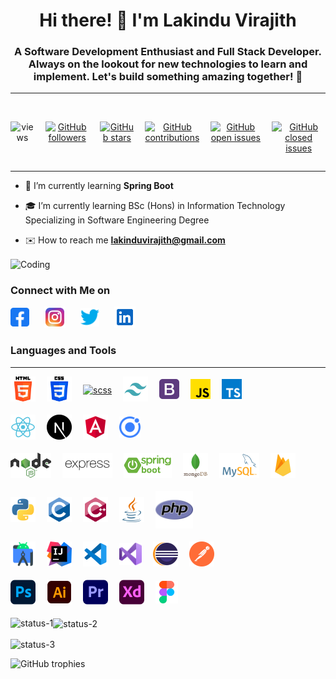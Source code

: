 <h1 align="center">Hi there! 👋 I'm Lakindu Virajith</h1>
<h3 align="center">A Software Development Enthusiast and Full Stack Developer. Always on the lookout for new technologies to learn and implement. Let's build something amazing together! 🚀</h3>

---
<br />

<div style="display: flex; justify-content: center; gap: 18px">
  <p align="center">
    <img src="https://komarev.com/ghpvc/?username=lakinduvirajith&label=Profile%20views&color=0e75b6&style=flat" alt="views" />
  </p>
  <p align="center">
    <a href="https://github.com/lakinduvirajith">
      <img src="https://img.shields.io/github/followers/lakinduvirajith?label=Followers&style=social" alt="GitHub followers" />
    </a>
  </p>
  <p align="center">
    <a href="https://github.com/lakinduvirajith?tab=repositories">
      <img src="https://img.shields.io/github/stars/lakinduvirajith?style=social" alt="GitHub stars" />
    </a>
  </p>
  <p align="center">
    <a href="https://github.com/lakinduvirajith">
      <img src="https://img.shields.io/github/last-commit/lakinduvirajith/lakinduvirajith?label=Contributions&style=flat" alt="GitHub contributions" />
    </a>
  </p>
  <p align="center">
    <a href="https://github.com/lakinduvirajith/lakinduvirajith/issues">
      <img src="https://img.shields.io/github/issues/lakinduvirajith/lakinduvirajith?label=Open%20Issues&style=flat" alt="GitHub open issues" />
    </a>
  </p>
  <p align="center">
    <a href="https://github.com/lakinduvirajith/lakinduvirajith/issues?q=is%3Aissue+is%3Aclosed">
      <img src="https://img.shields.io/github/issues-closed/lakinduvirajith/lakinduvirajith?label=Closed%20Issues&style=flat" alt="GitHub closed issues" />
    </a>
  </p>
</div>


---

-  🚀 I’m currently learning **Spring Boot**

-  🎓 I’m currently learning BSc (Hons) in Information Technology Specializing in Software Engineering Degree

-  ✉️ How to reach me **lakinduvirajith@gmail.com**

<img align="center" alt="Coding" width="400" src="https://images.squarespace-cdn.com/content/v1/5769fc401b631bab1addb2ab/1541580611624-TE64QGKRJG8SWAIUS7NS/ke17ZwdGBToddI8pDm48kPoswlzjSVMM-SxOp7CV59BZw-zPPgdn4jUwVcJE1ZvWQUxwkmyExglNqGp0IvTJZamWLI2zvYWH8K3-s_4yszcp2ryTI0HqTOaaUohrI8PI6FXy8c9PWtBlqAVlUS5izpdcIXDZqDYvprRqZ29Pw0o/coding-freak.gif">

### Connect with Me on
<div style="display: flex; flex-direction: row; align-items: center; gap: 24px;">
  <!--facebook icon-->
  <a href="https://www.facebook.com/lakindu.virajith.1">
    <img src="./social/facebook.svg" alt="facebook" height="30" />
  </a>
  <!--instagram icon-->
  <a href="https://www.instagram.com/lakindu_virajith/">
    <img src="./social/instagram.svg" alt="instagram" height="34" />
  </a>
  <!--twitter icon-->
  <a href="https://twitter.com/LakinduZoysa?s=09" >
    <img src="./social/twitter.svg" alt="twitter" height="30" />
  </a>
  <!--linkedin icon-->
  <a href="https://www.linkedin.com/in/lakindu-de-zoysa-59b0b925b">
    <img src="./social/linkedin.svg" alt="linkedin" height="34" />
  </a>
</div>

### Languages and Tools
<hr />

<div style="display: flex; flex-direction: row; align-items: center; gap: 18px; margin-bottom: 18px;">
  <!--html icon-->
  <a href="https://www.w3.org/html/">
    <img src="./asserts/html-5.png" alt="html5" height="40"/>
  </a>
  <!--css icon-->
  <a href="https://www.w3schools.com/css/">
    <img src="./asserts/css-3.png" alt="css3" height="40"/>
  </a>
  <!--scss icon-->
  <a href="https://sass-lang.com/">
    <img src="https://www.vectorlogo.zone/logos/sass-lang/sass-lang-icon.svg" alt="scss" height="40"/>
  </a>
  <!--tailwind icon-->
  <a href="https://tailwindcss.com">
    <img src="./asserts/tailwind-css.png" alt="tailwind" height="40"/>
  </a>
  <!--bootstrap icon-->
  <a href="https://getbootstrap.com">
    <img src="./asserts/bootstrap.png" alt="bootstrap" height="32"/>
  </a>
  <!--js icon-->
  <a href="https://developer.mozilla.org/en-US/docs/Web/JavaScript">
    <img src="./asserts/js.png" alt="javascript" height="32"/>
  </a>
  <!--typescript icon-->
  <a href="https://www.typescriptlang.org/">
    <img src="./asserts/typescript.png" alt="typescript" height="32"/>
  </a>
</div>

<div style="display: flex; flex-direction: row; align-items: center; gap: 18px; margin-bottom: 18px;">
  <!--react icon-->
  <a href="https://reactjs.org/">
    <img src="./asserts/react.png" alt="react" height="40"/>
  </a>
  <!--nextjs icon-->
  <a href="https://nextjs.org/docs">
    <img src="./asserts/nextjs.png" alt="nextjs" height="40"/>
  </a>
  <!--angular icon-->
  <a href="https://angular.io/">
    <img src="./asserts/angular.png" height="40"/>
  </a>
  <!--ionic icon-->
  <a href="https://ionicframework.com/docs/">
    <img src="./asserts/ionic.png" alt="ionic" height="34"/> </a>
</div>

<div style="display: flex; flex-direction: row; align-items: center; gap: 18px; margin-bottom: 18px;">
  <!--node js icon-->
  <a href="https://nodejs.org">
    <img src="./asserts/node-js.png" alt="nodejs" height="40"/>
  </a>
  <!--express icon-->
  <a href="https://expressjs.com">
    <img src="./asserts//expressjs.svg" alt="express" height="40"/>
  </a>
  <!--spring boot icon-->
  <a href="https://spring.io/projects/spring-boot">
    <img src="./asserts/spring-boot.png" alt="spring-boot" height="40"/>
  </a>
  <!--mongo db icon-->
  <a href="https://www.mongodb.com/">
    <img src="./asserts/mongo-db.png" alt="mongodb" height="40"/>
  </a>
  <!--mysql icon-->
  <a href="https://www.mysql.com/">
    <img src="./asserts/mysql.png" alt="mysql" height="40"/>
  </a>
  <!--firebase icon-->
  <a href="https://firebase.google.com/">
    <img src="./asserts/firebase.png" alt="firebase" height="40"/>
  </a>
</div>

<div style="display: flex; flex-direction: row; align-items: center; gap: 18px; margin-bottom: 18px;">
  <!--python icon-->
  <a href="https://www.python.org">
    <img src="./asserts/python.png" alt="python" height="40"/>
  </a>
  <!--c icon-->
  <a href="https://www.cprogramming.com/">
    <img src="./asserts/c.svg" alt="c" height="40"/>
  </a>
  <!--c++ icon-->
  <a href="https://www.w3schools.com/cpp/">
    <img src="./asserts/c++.svg" alt="cplusplus" height="40"/>
  </a>
  <!--java icon-->
  <a href="https://www.java.com">
    <img src="./asserts/java.png" alt="java" height="40"/>
  </a>
  <!--php icon-->
  <a href="https://www.php.net">
    <img src="./asserts/php.png" alt="php" height="60"/>
  </a>
</div>

<div style="display: flex; flex-direction: row; align-items: center; gap: 18px; margin-bottom: 18px;">
  <!--android icon-->
  <a href="https://developer.android.com">
     <img src="./asserts/android-studio.png" alt="android" height="40"/>
  </a>
  <!--intellij idea icon-->
  <a href="https://www.jetbrains.com/idea/">
     <img src="./asserts/intellij-idea.png" alt="intellij" height="40"/>
  </a>
  <!--vs code icon-->
  <a href="https://code.visualstudio.com">
     <img src="./asserts/vscode.png" alt="android" height="40"/>
  </a>
  <!--visual studio icon-->
  <a href="https://visualstudio.microsoft.com">
     <img src="./asserts/visual-studio.png" alt="android" height="36"/>
  </a>
  <!--eclipse ide icon-->
  <a href="https://www.eclipse.org/ide/">
     <img src="./asserts/eclipse.png" alt="eclipse" height="40"/>
  </a>
  <!--postman icon-->
  <a href="https://postman.com">
    <img src="./asserts/postman.png" alt="postman" height="40"/>
  </a>
</div>

<div style="display: flex; flex-direction: row; align-items: center; gap: 18px; margin-bottom: 18px;">
  <!--photoshop icon-->
  <a href="https://www.photoshop.com/en">
    <img src="./asserts/photoshop.png" alt="photoshop" height="40"/>
  </a>
  <!--illustrator icon-->
  <a href="https://www.adobe.com/in/products/illustrator.html">
    <img src="./asserts/illustrator.png" alt="illustrator" height="40"/>
  </a>
  <!--premiere pro icon-->
  <a href="https://www.adobe.com/in/products/premiere.html">
    <img src="./asserts/premiere-pro.png" alt="illustrator" height="40"/>
  </a>
  <!--xd icon-->
  <a href="https://www.adobe.com/products/xd.html">
    <img src="./asserts/xd.png" alt="xd" height="40"/>
  </a>
  <!--figma icon-->
  <a href="https://www.figma.com/">
    <img src="./asserts/figma.png" alt="figma" height="36"/>
  </a>
</div>

<p><img align="left" src="https://github-readme-stats.vercel.app/api/top-langs?username=lakinduvirajith&show_icons=true&locale=en&layout=compact" alt="status-1" /></p>

<p><img align="center" src="https://github-readme-stats.vercel.app/api?username=lakinduvirajith&show_icons=true&locale=en" alt="status-2" /></p>

<p><img align="center" src="https://github-readme-streak-stats.herokuapp.com/?user=lakinduvirajith&" alt="status-3" /></p>

<p><img align="left" src="https://github-profile-trophy.vercel.app/?username=lakinduvirajith&theme=flat&no-frame=true&margin-w=30" alt="GitHub trophies" /></p>

